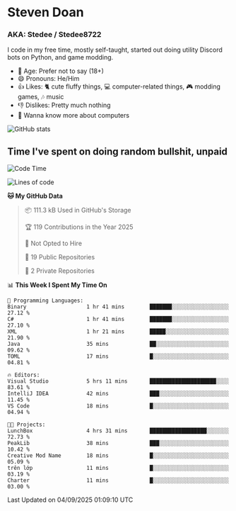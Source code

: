 # Steven Doan
### AKA: Stedee / Stedee8722
I code in my free time, mostly self-taught, started out doing utility Discord bots on Python, and game modding.

- 🤔 Age: Prefer not to say (18+)
- 😄 Pronouns: He/Him
- 👍 Likes: 🐈 cute fluffy things, 💻 computer-related things, 🎮 modding games, 🎶 music
- 👎 Dislikes: Pretty much nothing
- 🥹 Wanna know more about computers

![GitHub stats](https://github-readme-stats-iota-mocha-40.vercel.app/api?username=Stedee8722&show=prs_merged,prs_merged_percentage&show_icons=true&theme=transparent)

## Time I've spent on doing random bullshit, unpaid
<!--START_SECTION:Time I've spent on doing random bullshit, unpaid-->
![Code Time](http://img.shields.io/badge/Code%20Time-324%20hrs%2038%20mins-blue)

![Lines of code](https://img.shields.io/badge/From%20Hello%20World%20I%27ve%20Written-87.2%20thousand%20lines%20of%20code-blue)

**🐱 My GitHub Data** 

> 📦 111.3 kB Used in GitHub's Storage 
 > 
> 🏆 119 Contributions in the Year 2025
 > 
> 🚫 Not Opted to Hire
 > 
> 📜 19 Public Repositories 
 > 
> 🔑 2 Private Repositories 
 > 
📊 **This Week I Spent My Time On** 

```text
💬 Programming Languages: 
Binary                   1 hr 41 mins        ███████░░░░░░░░░░░░░░░░░░   27.12 % 
C#                       1 hr 41 mins        ███████░░░░░░░░░░░░░░░░░░   27.10 % 
XML                      1 hr 21 mins        █████░░░░░░░░░░░░░░░░░░░░   21.90 % 
Java                     35 mins             ██░░░░░░░░░░░░░░░░░░░░░░░   09.62 % 
TOML                     17 mins             █░░░░░░░░░░░░░░░░░░░░░░░░   04.81 % 

🔥 Editors: 
Visual Studio            5 hrs 11 mins       █████████████████████░░░░   83.61 % 
IntelliJ IDEA            42 mins             ███░░░░░░░░░░░░░░░░░░░░░░   11.45 % 
VS Code                  18 mins             █░░░░░░░░░░░░░░░░░░░░░░░░   04.94 % 

🐱‍💻 Projects: 
LunchBox                 4 hrs 31 mins       ██████████████████░░░░░░░   72.73 % 
PeakLib                  38 mins             ███░░░░░░░░░░░░░░░░░░░░░░   10.42 % 
Creative Mod Name        18 mins             █░░░░░░░░░░░░░░░░░░░░░░░░   05.09 % 
trên lớp                 11 mins             █░░░░░░░░░░░░░░░░░░░░░░░░   03.19 % 
Charter                  11 mins             █░░░░░░░░░░░░░░░░░░░░░░░░   03.00 % 
```


 Last Updated on 04/09/2025 01:09:10 UTC
<!--END_SECTION:Time I've spent on doing random bullshit, unpaid-->
